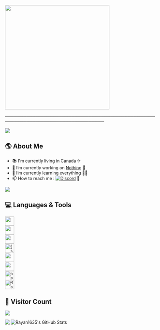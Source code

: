 ### <a href="https://github.com/Rayan1635">
<img align="center" src="https://media.giphy.com/media/23mXmFnyBpd706Gx9O/giphy.gif" width="345px">
<a>

───────────────────────────────────────────────────────────────────────────────────

<a href="https://github.com/Rayan1635">
<img align="center" src="https://readme-typing-svg.herokuapp.com?color=%2300EBC4&lines=Hey+!+I'm+Rayan1635.+%F0%9F%9A%80;Also+known+as+%E2%81%B6%E2%81%B6%E2%81%B7ekipier.+%F0%9F%8F%B4%E2%80%8D%E2%98%A0%EF%B8%8F">
<a>

## 🌎 **About Me**

- 📚 I'm currently living in Canada ✈
- 🔭 I’m currently working on [Nothing](https://www.google.com) 🤖
- 🌱 I’m currently learning everything 🐱‍👤
- 📫 How to reach me :
[![Discord](https://img.shields.io/badge/discord-9cf.svg?&?style=social&logo=discord&logoColor=black)](https://discord.com/users/790408187563999292/) 🔌
 
 <div align="left">
   <a href="https://github.com/Rayan1635" target="_blank">
      <img src="https://lanyard-profile-readme.vercel.app/api/790408187563999292">
   </a>
</div>
 
## 💻 **Languages & Tools**

<code><img height="30" src="https://img.shields.io/badge/-C++-21B500?style=flat&logo=C++&logoColor=white" /></code>  
<code><img height="30" src="https://img.shields.io/badge/-C%20Sharp-blueviolet?style=flat&logo=c%20sharp&logoColor=white" /></code>  
<code><img height="30" src="https://img.shields.io/badge/-Python-blue?style=flat&logo=python&logoColor=white" /></code>  
<code><img alt="js" height="30" src="https://img.shields.io/badge/-Javascript-yellow?style=flat&logo=javascript&logoColor=white" /></code>  
<code><img height="30" src="https://img.shields.io/badge/-Node.js-43853d?style=flat&logo=Node.js&logoColor=white" /></code>  
<code><img height="30" src="https://img.shields.io/badge/-Heroku-430098?style=flat&logo=heroku&logoColor=white" /></code>  
<code><img alt="npm" height="30" src="https://img.shields.io/badge/-npm-CB3837?style=flat&logo=npm&logoColor=white" /></code>  
<code><img alt="MongoDB" height="30" src="https://img.shields.io/badge/-MongoDB-13aa52?style=flat&logo=mongodb&logoColor=white" /></code>  
 
## 🎈 **Visitor Count**
 
<a href="https://github.com/Rayan1635">
 <p align="">
  <img src="https://profile-counter.glitch.me/Rayan1635/count.svg" />
 <p>
</a>
 
 <a href="https://github.com/Rayan1635">
  <img align="left" src="https://github-readme-stats.vercel.app/api/top-langs/?username=Rayan1635&theme=light&hide_langs_below=1" />
</a>
<a href="https://github.com/Rayan1635">
 <img align="left" src="https://github-readme-stats.vercel.app/api?username=Rayan1635&show_icons=true&theme=light&line_height=27" alt="Rayan1635's GitHub Stats" />
</a>
